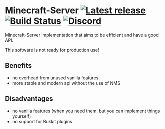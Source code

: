 # Minecraft-Server [![Latest release](https://img.shields.io/github/release/RealBauHD/sculk-server.svg)](https://github.com/RealBauHD/sculk-server/releases/latest) [![Build Status](https://img.shields.io/github/actions/workflow/status/RealBauHD/sculk-server/gradle.yml?branch=master)](https://github.com/RealBauHD/sculk-server/actions) [![Discord](https://img.shields.io/discord/1104864435060879440.svg?logo=discord&label=)](https://discord.gg/Gmxwzz2rA9)

Minecraft-Server implementation that aims to be efficient and have a good API.

This software is not ready for production use!

## Benefits
- no overhead from unused vanilla features
- more stable and modern api without the use of NMS

## Disadvantages
- no vanilla features (when you need them, but you can implement things yourself)
- no support for Bukkit plugins
